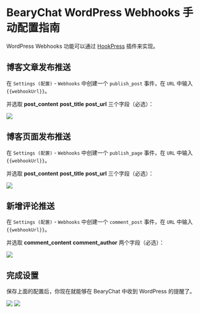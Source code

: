 # BearyChat WordPress Webhooks 手动配置指南

WordPress Webhooks 功能可以通过 [HookPress](https://wordpress.org/plugins/hookpress/) 插件来实现。

## 博客文章发布推送

在 `Settings (配置)` - `Webhooks` 中创建一个 `publish_post` 事件，在 `URL` 中输入 `{{webhookUrl}}`。


并选取 **post_content** **post_title** **post_url** 三个字段（必选）：

![](/images/tutorial/wordpress_publish_post_bearychat.png)

## 博客页面发布推送

在 `Settings (配置)` - `Webhooks` 中创建一个 `publish_page` 事件，在 `URL` 中输入 `{{webhookUrl}}`。


并选取 **post_content** **post_title** **post_url** 三个字段（必选）：

![](/images/tutorial/wordpress_publish_page_bearychat.png)

## 新增评论推送

在 `Settings (配置)` - `Webhooks` 中创建一个 `comment_post` 事件，在 `URL` 中输入 `{{webhookUrl}}`。


并选取 **comment_content** **comment_author** 两个字段（必选）：

![](/images/tutorial/wordpress_comment_post_bearychat.png)

## 完成设置

保存上面的配置后，你现在就能够在 BearyChat 中收到 WordPress 的提醒了。

![](/images/tutorial/wordpress_webhooks_bearychat.png)
![](/images/tutorial/wordpress_in_bearychat.png)

